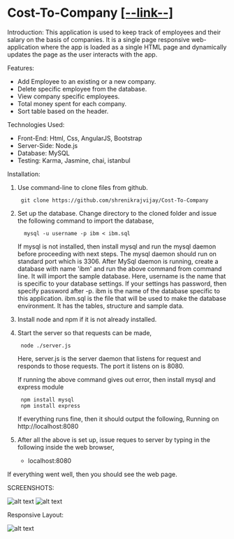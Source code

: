 # Cost-To-Company   [[--link--]](https://shrenikrajvijay.github.io/Cost-To-Company/#/main)
Introduction:
		This application is used to keep track of employees and their salary on the basis of companies. It is a single page responsive web-application where the app is loaded as a single HTML page and dynamically updates the page as the user interacts with the app.
	
Features:

* Add Employee to an existing or a new company.						
* Delete specific employee from the database.							
* View company specific employees.						
* Total money spent for each company.				
* Sort table based on the  header.

Technologies Used:

* Front-End: Html, Css, AngularJS, Bootstrap
* Server-Side: Node.js
* Database: MySQL
* Testing: Karma, Jasmine, chai, istanbul 

Installation:
1. Use command-line to clone files from github.

		git clone https://github.com/shrenikrajvijay/Cost-To-Company

2. Set up the database. Change directory to the cloned folder and issue the following command to import the database,

		 mysql -u username -p ibm < ibm.sql
	
	If mysql is not installed, then install mysql and run the mysql daemon before proceeding with next steps. The mysql daemon should run on standard port which is 3306.
	After MySql daemon is running, create a database with name 'ibm' and run the above command from command line. It will import the sample database. Here, username is the name that is specific to your database settings. If your settings has password, then specify password after -p. ibm is the name of the database specific to this application. ibm.sql is the file that will be used to make the database environment. It has the tables, structure and sample data.

3. Install node and npm if it is not already installed.

4. Start the server so that requests can be made,

		node ./server.js
	
	Here, server.js is the server daemon that listens for request and responds to those requests. The port it listens on is 8080.

	If running the above command gives out error, then install mysql and express module 

		npm install mysql
		npm install express

	If everything runs fine, then it should output the following,
		Running on http://localhost:8080

5. After all the above is set up, issue reques to server by typing in the following inside the web browser,
	- localhost:8080

If everything went well, then you should see the web page.

SCREENSHOTS:

![alt text](https://github.com/shrenikrajvijay/Cost-To-Company/blob/master/main.png)
![alt text](https://github.com/shrenikrajvijay/Cost-To-Company/blob/master/detail.png)

Responsive Layout:

![alt text](https://github.com/shrenikrajvijay/Cost-To-Company/blob/master/responsive.png)







